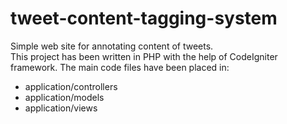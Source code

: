 # tweet-content-tagging-system
Simple web site for annotating content of tweets.   
This project has been written in PHP with the help of CodeIgniter framework. The main code files have been placed in: 
- application/controllers
- application/models
- application/views
